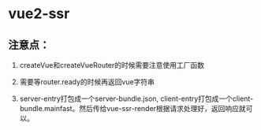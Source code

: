 # vue2-ssr

## 注意点：
1. createVue和createVueRouter的时候需要注意使用工厂函数
   
2. 需要等router.ready的时候再返回vue字符串

3. server-entry打包成一个server-bundle.json, client-entry打包成一个client-bundle.mainfast。然后传给vue-ssr-render根据请求处理好，返回响应就可以。

